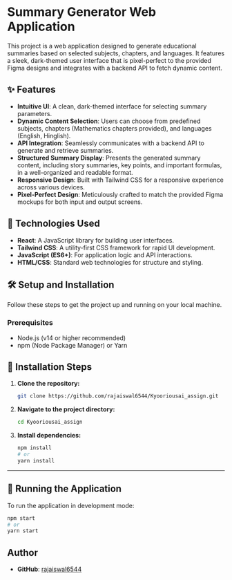 
# Summary Generator Web Application

This project is a web application designed to generate educational summaries based on selected subjects, chapters, and languages. It features a sleek, dark-themed user interface that is pixel-perfect to the provided Figma designs and integrates with a backend API to fetch dynamic content.

## ✨ Features

*   **Intuitive UI**: A clean, dark-themed interface for selecting summary parameters.
*   **Dynamic Content Selection**: Users can choose from predefined subjects, chapters (Mathematics chapters provided), and languages (English, Hinglish).
*   **API Integration**: Seamlessly communicates with a backend API to generate and retrieve summaries.
*   **Structured Summary Display**: Presents the generated summary content, including story summaries, key points, and important formulas, in a well-organized and readable format.
*   **Responsive Design**: Built with Tailwind CSS for a responsive experience across various devices.
*   **Pixel-Perfect Design**: Meticulously crafted to match the provided Figma mockups for both input and output screens.

## 🚀 Technologies Used

*   **React**: A JavaScript library for building user interfaces.
*   **Tailwind CSS**: A utility-first CSS framework for rapid UI development.
*   **JavaScript (ES6+)**: For application logic and API interactions.
*   **HTML/CSS**: Standard web technologies for structure and styling.

## 🛠️ Setup and Installation

Follow these steps to get the project up and running on your local machine.

### Prerequisites

*   Node.js (v14 or higher recommended)
*   npm (Node Package Manager) or Yarn

## 🚀 Installation Steps

1. **Clone the repository:**

    ```bash
    git clone https://github.com/rajaiswal6544/Kyooriousai_assign.git
    ```

2. **Navigate to the project directory:**

    ```bash
    cd Kyooriousai_assign
    ```

3. **Install dependencies:**

    ```bash
    npm install
    # or
    yarn install
    ```

---

## 🏃 Running the Application

To run the application in development mode:

```bash
npm start
# or
yarn start
 ```

## Author

- **GitHub**: [rajaiswal6544](https://github.com/rajaiswal6544)
